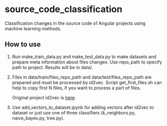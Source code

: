 # source_code_classification
Classification changes in the source code of Angular projects using machine learning methods.
## How to use 

1. Run make_train_data.py and make_test_data.py to make datasets and prepare meta information about files changes. Use repo_path to specify path to project. Results will be in data/.
0. Files in data/train/files_repo_path and data/test/files_repo_path are prepared and must be processed by id2vec. Script get_first_files.sh can help to copy first N files, if you want to process a part of files. 
   
   Original project id2vec is [here](https://github.com/tech-srl/id2vec).
0. Use add_vectors_to_dataset.ipynb for adding vectors after id2vec to dataset or just use one of three classifiers (k_neighbors.py, naive_bayes.py, tree.py).
